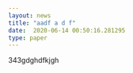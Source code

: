 ```yaml
---
layout: news
title: "aadf a d f"
date:  2020-06-14 00:50:16.281295
type: paper
---
```


343gdghdfkjgh
